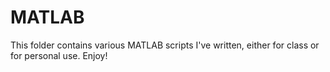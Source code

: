 MATLAB
======

This folder contains various MATLAB scripts I've written, either for class or for personal
use. Enjoy!